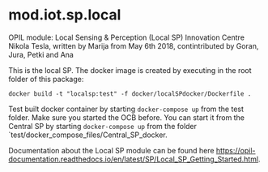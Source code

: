 # mod.iot.sp.local

OPIL module: Local Sensing & Perception (Local SP)
Innovation Centre Nikola Tesla, written by Marija from May 6th 2018, contintributed by Goran, Jura, Petki and Ana

This is the local SP. The docker image is created by executing in the root folder of this package:

```
docker build -t "localsp:test" -f docker/localSPdocker/Dockerfile .
```

Test built docker container by starting `docker-compose up` from the test folder. Make sure you started the OCB before. You can start it from the Central SP by starting `docker-compose up` from the folder `test/docker_compose_files/Central_SP_docker.

Documentation about the Local SP module can be found here <https://opil-documentation.readthedocs.io/en/latest/SP/Local_SP_Getting_Started.html>.
